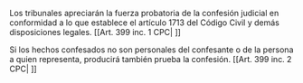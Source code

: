 Los tribunales apreciarán la fuerza probatoria de la confesión judicial en conformidad a lo que establece el artículo 1713 del Código Civil y demás disposiciones legales. [[Art. 399 inc. 1 CPC| ]]

Si los hechos confesados no son personales del confesante o de la persona a quien representa, producirá también prueba la confesión. [[Art. 399 inc. 2 CPC| ]]